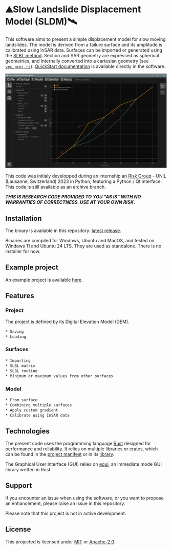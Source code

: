 # ⛰️Slow Landslide Displacement Model (SLDM)🛰️

This software aims to present a simple displacement model for slow moving landslides. The model is derived from a failure surface and its amplitude is calibrated using InSAR data. Surfaces can be imported or generated using the [SLBL method][1]. Section and SAR geometry are expressed as spherical geometries, and internally converted into a cartesian geometry (see [`vec_proj.rs`](src-logic/src/data/vec_proj.rs)). [QuickStart documentation](src/documentation.md) is available directly in the software.

![image](assets/screenshot.png)

This code was initialy developped during an internship an [Risk Group](https://wp.unil.ch/risk/) - UNIL (Lausanne, Switzerland) 2023 in Python, featuring a Python / Qt interface. This code is still available as an archive branch.

_**THIS IS RESEARCH CODE PROVIDED TO YOU "AS IS" WITH NO WARRANTIES OF CORRECTNESS. USE AT YOUR OWN RISK.**_

## Installation

The binary is available in this repository: [latest release](https://github.com/LeoLetellier/SLBL-FSA/releases/latest).

Binaries are compiled for Windows, Ubuntu and MacOS, and tested on Windows 11 and Ubuntu 24 LTS. They are used as standalone. There is no installer for now.

## Example project

An example project is available [here](https://github.com/LeoLetellier/SLDM-examples).

## Features

### Project

The project is defined by its Digital Elevation Model (DEM).

    * Saving
    * Loading

### Surfaces

    * Importing
    * SLBL matrix
    * SLBL routine
    * Minimum or maximum values from other surfaces

### Model

    * From surface
    * Combining multiple surfaces
    * Apply custom gradient
    * Calibrate using InSAR data

## Technologies

The present code uses the programming language [Rust](https://www.rust-lang.org) designed for performance and reliability. It relies on multiple libraries or crates, which can be found in the [project manifest](Cargo.toml) or in its [library](src-logic/Cargo.toml).

The Graphical User Interface (GUI) relies on [egui](https://github.com/emilk/egui), an immediate mode GUI library written in Rust.

## Support

If you encounter an issue when using the software, or you want to propose an enhancement, please raise an issue in this repository.

Please note that this project is not in active development.

## License

This projected is licensed under [MIT](LICENSE_MIT) or [Apache-2.0](LICENSE_APACHE-2.0).


[1]: <https://www.sciencedirect.com/science/article/abs/pii/S0013795219302078?via%3Dihub> "A review of methods used to estimate initial landslide failure surface depths and volumes, 
Jaboyedoff and al., 2020"